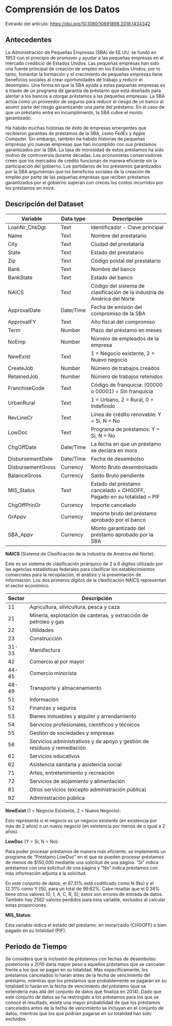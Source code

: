 # Comprensión de los Datos

Extraido del artículo: https://doi.org/10.1080/10691898.2018.1434342

## Antecedentes

La Administración de Pequeñas Empresas (SBA) de EE.UU. se fundó en 1953 con el principio de promover y ayudar a las pequeñas empresas en el mercado  crediticio de Estados  Unidos. Las pequeñas empresas han sido una fuente principal de creación de empleo en los Estados Unidos; por lo tanto, fomentar la formación y el crecimiento de pequeñas empresas tiene beneficios sociales al crear oportunidades de trabajo y reducir el desempleo. Una forma en que la SBA ayuda a estas  pequeñas empresas es a través de un programa de garantía de préstamo que está diseñado para alentar a los bancos a otorgar préstamos a las pequeñas empresas. La SBA actúa como un proveedor de seguros para reducir el riesgo de un banco al asumir parte del riesgo garantizando una parte del préstamo. En el caso de que un préstamo entre en incumplimiento, la SBA cubre el monto garantizado.

Ha habido muchas historias de éxito de empresas emergentes que recibieron garantías de préstamos de la SBA, como FedEx y Apple Computer. Sin embargo, también ha habido historias de pequeñas empresas y/o nuevas empresas que han incumplido con sus préstamos garantizados por la SBA. La tasa de morosidad de estos préstamos ha sido motivo de controversia durante décadas. Los economistas conservadores creen que los mercados de crédito funcionan de manera eficiente sin la participación del gobierno. Los partidarios de los préstamos garantizados por la SBA argumentan que los beneficios sociales de la creación de empleo por parte de las pequeñas empresas que reciben préstamos garantizados por el gobierno superan con creces los costos incurridos por los préstamos en mora.

## Descripción del Dataset

|Variable|Data type|Descripción|
|--------|---------|-----------|
|LoanNr_ChkDgt|Text|Identificador - Clave principal|
|Name|Text|Nombre del prestatario|
|City|Text|Ciudad del prestataria|
|State|Text|Estado del prestatario|
|Zip|Text|Código postal del prestatario|
|Bank|Text|Nombre del banco|
|BankState|Text|Estado del banco|
|NAICS|Text|Código del sistema de clasificación de la industria de América del Norte|
|ApprovalDate|Date/Time|Fecha de emisión del compromiso de la SBA|
|ApprovalFY|Text|Año fiscal del compromiso|
|Term|Number|Plazo del préstamo en meses|
|NoEmp|Number|Número de empleados de la empresa|
|NewExist|Text|1 = Negocio existente, 2 = Nuevo negocio|
|CreateJob|Number|Número de trabajos creados|
|RetainedJob|Number|Número de trabajos retenidos|
|FranchiseCode|Text|Código de franquicia: (00000 o 00001) = Sin franquicia|
|UrbanRural|Text|1 = Urbano, 2 = Rural, 0 = Indefinido|
|RevLineCr|Text|Línea de crédito renovable: Y = Si, N = No|
|LowDoc|Text|Programa de préstamos: Y = Si, N = No|
|ChgOffDate|Date/Time|La fecha en que un préstamo se declara en mora|
|DisbursementDate|Date/Time|Fecha de desembolso|
|DisbursementGross|Currency|Monto Bruto desembolsado|
|BalanceGross|Currency|Saldo Bruto pendiente|
|MIS_Status|Text|Estado del préstamo cancelado = CHGOFF, Pagado en su totalidad = PIF|
|ChgOffPrinGr|Currency|Importe cancelado|
|GrAppv|Currency|Importe bruto del préstamo aprobado por el banco|
|SBA_Appv|Currency|Monto garantizado del préstamo aprobado por la SBA|

**NAICS** (Sistema de Clasificación de la Industria de América del Norte): 

Este es un sistema de clasificación jerárquico de 2 a 6 dígitos utilizado por las agencias estadísticas federales para clasificar los establecimientos comerciales para la recopilación, el análisis y la presentación de información. Los dos primeros dígitos de la clasificación NAICS representan el sector económico.

|Sector|Descripción|
|------|-----------|
|11|Agricultura, silvicultura, pesca y caza|
|21|Minería, explotación de canteras, y extracción de petróleo y gas|
|22|Utilidades|
|23|Construcción|
|31-33|Manufactura|
|42|Comercio al por mayor|
|44-45|Comercio minorista|
|48-49|Transporte y almacenamiento|
|51|Información|
|52|Finanzas y seguros|
|53|Bienes inmuebles y alquiler y arrendamiento|
|54|Servicios profesionales, científicos y técnicos|
|55|Gestión de sociedades y empresas|
|56|Servicios administrativos y de apoyo y gestión de residuos y remediación|
|61|Servicios educativos|
|62|Asistencia sanitaria y asistencia social|
|71|Artes, entretenimiento y recreación|
|72|Servicios de alojamiento y alimentación|
|81|Otros servicios (excepto administración pública)|
|92|Administración pública|

**NewExist** (1 = Negocio Existente, 2 = Nuevo Negocio): 

Esto representa si el negocio es un negocio existente (en existencia por más de 2 años) o un nuevo negocio (en existencia por menos de o igual a 2 años).

**LowDoc** (Y = Si, N = No):  

Para poder procesar préstamos de manera más eficiente, se implementó un programa de “Préstamo LowDoc” en el que se pueden procesar préstamos de menos de $150,000 mediante una solicitud de una página. “Si” indica préstamos con una solicitud de una página y “No” indica préstamos con más información adjunta a la solicitud. 

En este conjunto de datos, el 87.31% está codificado como N (No) y el 12.31% como Y (Si), para un total de 99.62%. Cabe resaltar que el 0.38% tiene otros valores (0, 1, A, C, R, S); estos son errores de entrada de datos. También hay 2582 valores perdidos para esta variable, excluidos al calcular estas proporciones.

**MIS_Status**:

Esta variable indica el estado del préstamo: en mora/caído (CHGOFF) o bien pagado en su totalidad (PIF).

## Periodo de Tiempo

Se considera que la inclusión de préstamos con fechas de desembolso posteriores a 2010 daría mayor peso a aquellos préstamos que se cancelan frente a los que se pagan en su totalidad. Más específicamente, los préstamos cancelados lo harán antes de la fecha de vencimiento del préstamo, mientras que los préstamos que probablemente se pagarán en su totalidad lo harán en la fecha de vencimiento del préstamo (que se extendería más allá del conjunto de datos que finaliza en 2014). Dado que este conjunto de datos se ha restringido a los préstamos para los que se conoce el resultado, existe una mayor probabilidad de que los préstamos cancelados antes de la fecha de vencimiento se incluyan en el conjunto de datos, mientras que los que podrían pagarse en su totalidad han sido excluidos.
